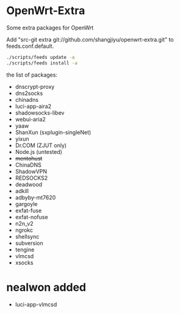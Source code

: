 OpenWrt-Extra
=============

Some extra packages for OpenWrt

Add "src-git extra git://github.com/shangjiyu/openwrt-extra.git" to feeds.conf.default.

```bash
./scripts/feeds update -a
./scripts/feeds install -a
```

the list of packages:
* dnscrypt-proxy
* dns2socks
* chinadns
* luci-app-aira2
* shadowsocks-libev
* webui-aria2
* yaaw
* ShanXun (sxplugin-singleNet)
* yixun
* Dr.COM (ZJUT only)
* Node.js (untested)
* ~~mentohust~~
* ChinaDNS
* ShadowVPN
* REDSOCKS2
* deadwood
* adkill
* adbyby-mt7620
* gargoyle
* exfat-fuse
* exfat-nofuse
* n2n_v2
* ngrokc
* shellsync
* subversion
* tengine
* vlmcsd
* xsocks

nealwon added
=============
* luci-app-vlmcsd

